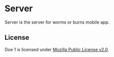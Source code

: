# Server

Server is the server for worms or burns mobile app.

## License

Doe 1 is licensed under [Mozilla Public License v2.0](LICENSE).